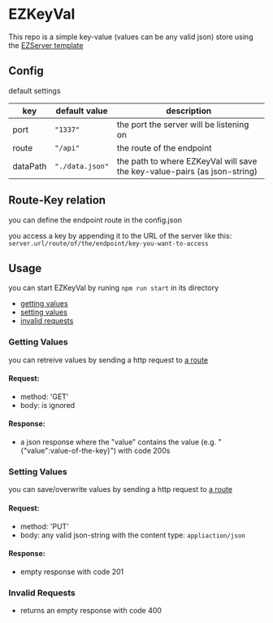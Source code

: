 # EZKeyVal

This repo is a simple key-value (values can be any valid json) store using the [EZServer template](https://github.com/peter-schweitzer/EZServer)

## Config

default settings

| key      | default value   | description                                                               |
| -------- | --------------- | ------------------------------------------------------------------------- |
| port     | `"1337"`        | the port the server will be listening on                                  |
| route    | `"/api"`        | the route of the endpoint                                                 |
| dataPath | `"./data.json"` | the path to where EZKeyVal will save the key-value-pairs (as json-string) |

## Route-Key relation

you can define the endpoint route in the config.json

you access a key by appending it to the URL of the server
like this: `server.url/route/of/the/endpoint/key-you-want-to-access`

## Usage

you can start EZKeyVal by runing
`npm run start`
in its directory

- [getting values](#getting-values)
- [setting values](#setting-values)
- [invalid requests](#invalid-requests)

### Getting Values

you can retreive values by sending a http request to [a route](#route-key-relation)

#### Request:

- method: 'GET'
- body: is ignored

#### Response:

- a json response where the "value" contains the value (e.g. "{"value":value-of-the-key}") with code 200s

### Setting Values

you can save/overwrite values by sending a http request to [a route](#route-key-relation)

#### Request:

- method: 'PUT'
- body: any valid json-string with the content type: `appliaction/json`

#### Response:

- empty response with code 201

### Invalid Requests

- returns an empty response with code 400

<!--the request body for getting & setting values could be used for authentication-->

